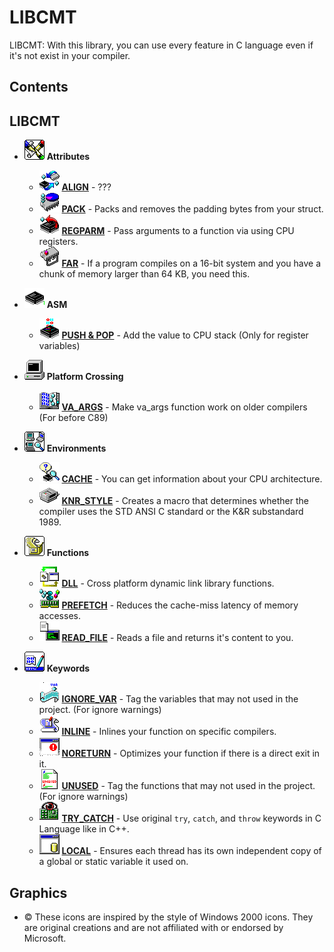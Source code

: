 # LIBCMT
LIBCMT: With this library, you can use every feature in C language even if it's not exist in your compiler.

## Contents

LIBCMT
---

+ ![](https://raw.githubusercontent.com/TeomanDeniz/TeomanDeniz/main/images/repo_projects/libcmt/Attributes.png) **Attributes**
	+ ![](https://raw.githubusercontent.com/TeomanDeniz/TeomanDeniz/main/images/repo_projects/libcmt/align.png) **[ALIGN](https://github.com/TeomanDeniz/LIBCMT/blob/main/ATTRIBUTES/ALIGN.h)** - ???
	+ ![](https://raw.githubusercontent.com/TeomanDeniz/TeomanDeniz/main/images/repo_projects/libcmt/pack.png) **[PACK](https://github.com/TeomanDeniz/LIBCMT/blob/main/ATTRIBUTES/PACK.h)** - Packs and removes the padding bytes from your struct.
	+ ![](https://raw.githubusercontent.com/TeomanDeniz/TeomanDeniz/main/images/repo_projects/libcmt/regparm.png) **[REGPARM](https://github.com/TeomanDeniz/LIBCMT/blob/main/ATTRIBUTES/REGPARM.h)** - Pass arguments to a function via using CPU registers.
	+ ![](https://raw.githubusercontent.com/TeomanDeniz/TeomanDeniz/main/images/repo_projects/libcmt/far.gif) **[FAR](https://github.com/TeomanDeniz/LIBCMT/blob/main/ATTRIBUTES/FAR.h)** - If a program compiles on a 16-bit system and you have a chunk of memory larger than 64 KB, you need this.

+ ![](https://raw.githubusercontent.com/TeomanDeniz/TeomanDeniz/main/images/repo_projects/libcmt/asm2.gif) **ASM**
	+ ![](https://raw.githubusercontent.com/TeomanDeniz/TeomanDeniz/main/images/repo_projects/libcmt/push_pop.gif) **[PUSH & POP](https://github.com/TeomanDeniz/LIBCMT/blob/main/ASM/PUSH_POP.h)** - Add the value to CPU stack (Only for register variables)

+ ![](https://raw.githubusercontent.com/TeomanDeniz/TeomanDeniz/main/images/repo_projects/libcmt/plaltform_corssing.gif) **Platform Crossing**
	+ ![](https://raw.githubusercontent.com/TeomanDeniz/TeomanDeniz/main/images/repo_projects/libcmt/va_args.gif) **[VA_ARGS](https://github.com/TeomanDeniz/LIBCMT/blob/main/PLATFORM_CROSSING/VA_ARGS.h)** - Make va_args function work on older compilers (For before C89)

+ ![](https://raw.githubusercontent.com/TeomanDeniz/TeomanDeniz/main/images/repo_projects/libcmt/environments.png) **Environments**
	+ ![](https://raw.githubusercontent.com/TeomanDeniz/TeomanDeniz/main/images/repo_projects/libcmt/cache.gif) **[CACHE](https://github.com/TeomanDeniz/LIBCMT/blob/main/ENVIRONMENTS/CACHE.h)** - You can get information about your CPU architecture.
	+ ![](https://raw.githubusercontent.com/TeomanDeniz/TeomanDeniz/main/images/repo_projects/libcmt/is_stdc.gif) **[KNR_STYLE](https://github.com/TeomanDeniz/LIBCMT/blob/main/ENVIRONMENTS/KNR_STYLE.h)** - Creates a macro that determines whether the compiler uses the STD ANSI C standard or the K&R substandard 1989.

+ ![](https://raw.githubusercontent.com/TeomanDeniz/TeomanDeniz/main/images/repo_projects/libcmt/functions.png) **Functions**
	+ ![](https://raw.githubusercontent.com/TeomanDeniz/TeomanDeniz/main/images/repo_projects/libcmt/dll.png) **[DLL](https://github.com/TeomanDeniz/LIBCMT/blob/main/FUNCTIONS/DLL.h)** - Cross platform dynamic link library functions.
	+ ![](https://raw.githubusercontent.com/TeomanDeniz/TeomanDeniz/main/images/repo_projects/libcmt/prefetch.png) **[PREFETCH](https://github.com/TeomanDeniz/LIBCMT/blob/main/FUNCTIONS/PREFETCH.h)** - Reduces the cache-miss latency of memory accesses.
	+ ![](https://raw.githubusercontent.com/TeomanDeniz/TeomanDeniz/main/images/repo_projects/libcmt/READ_FILE.gif) **[READ_FILE](https://github.com/TeomanDeniz/LIBCMT/blob/main/FUNCTIONS/READ_FILE.h)** - Reads a file and returns it's content to you.

+ ![](https://raw.githubusercontent.com/TeomanDeniz/TeomanDeniz/main/images/repo_projects/libcmt/keywords.png) **Keywords**
	+ ![](https://raw.githubusercontent.com/TeomanDeniz/TeomanDeniz/main/images/repo_projects/libcmt/ignore.gif) **[IGNORE_VAR](https://github.com/TeomanDeniz/LIBCMT/blob/main/KEYWORDS/IGNORE_VAR.h)** - Tag the variables that may not used in the project. (For ignore warnings)
	+ ![](https://raw.githubusercontent.com/TeomanDeniz/TeomanDeniz/main/images/repo_projects/libcmt/inline.png) **[INLINE](https://github.com/TeomanDeniz/LIBCMT/blob/main/KEYWORDS/INLINE.h)** - Inlines your function on specific compilers.
	+ ![](https://raw.githubusercontent.com/TeomanDeniz/TeomanDeniz/main/images/repo_projects/libcmt/no_return.png) **[NORETURN](https://github.com/TeomanDeniz/LIBCMT/blob/main/KEYWORDS/NORETURN.h)** - Optimizes your function if there is a direct exit in it.
	+ ![](https://raw.githubusercontent.com/TeomanDeniz/TeomanDeniz/main/images/repo_projects/libcmt/unused.gif) **[UNUSED](https://github.com/TeomanDeniz/LIBCMT/blob/main/KEYWORDS/UNUSED.h)** - Tag the functions that may not used in the project. (For ignore warnings)
	+ ![](https://raw.githubusercontent.com/TeomanDeniz/TeomanDeniz/main/images/repo_projects/libcmt/try_catch.gif) **[TRY_CATCH](https://github.com/TeomanDeniz/LIBCMT/blob/main/KEYWORDS/TRY_CATCH.h)** - Use original `try`, `catch`, and `throw` keywords in C Language like in C++.
	+ ![](https://raw.githubusercontent.com/TeomanDeniz/TeomanDeniz/main/images/repo_projects/libcmt/LOCAL.gif) **[LOCAL](https://github.com/TeomanDeniz/LIBCMT/blob/main/KEYWORDS/LOCAL.h)** - Ensures each thread has its own independent copy of a global or static variable it used on.

Graphics
---

* © These icons are inspired by the style of Windows 2000 icons. They are original creations and are not affiliated with or endorsed by Microsoft.

